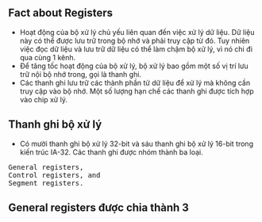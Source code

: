 ## Fact about Registers
* Hoạt động của bộ xử lý chủ yếu liên quan đến việc xử lý dữ liệu. Dữ liệu này có thể được lưu trữ trong bộ nhớ và phải truy cập từ đó. Tuy nhiên việc đọc dữ liệu và lưu trữ dữ liệu có thể làm chậm bộ xử lý, vì nó chi đi qua cùng 1 kênh.
* Để tăng tốc hoạt động của bộ xử lý, bộ xử lý bao gồm một số vị trí lưu trữ nội bộ nhớ trong, gọi là thanh ghi. 
* Các thanh ghi lưu trữ các thành phần tử dữ liệu để xử lý mà không cần truy cập vào bộ nhớ. Một số lượng hạn chế các thanh ghi được tích hợp vào chip xử lý.
## Thanh ghi bộ xử lý
* Có mười thanh ghi bộ xử lý 32-bit và sáu thanh ghi bộ xử lý 16-bit trong kiến ​​trúc IA-32. Các thanh ghi được nhóm thành ba loại.
<pre>General registers,
Control registers, and
Segment registers. </pre>
## General registers được chia thành 3 
